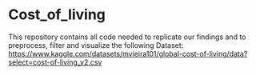 # Cost_of_living

This repository contains all code needed to replicate our findings and to preprocess, filter and visualize the following Dataset: https://www.kaggle.com/datasets/mvieira101/global-cost-of-living/data?select=cost-of-living_v2.csv

